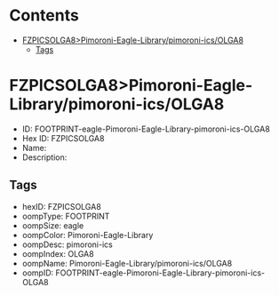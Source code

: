



Contents
========

* [FZPICSOLGA8>Pimoroni-Eagle-Library/pimoroni-ics/OLGA8](#fzpicsolga8pimoroni-eagle-librarypimoroni-icsolga8)
	* [Tags](#tags)

# FZPICSOLGA8>Pimoroni-Eagle-Library/pimoroni-ics/OLGA8

- ID: FOOTPRINT-eagle-Pimoroni-Eagle-Library-pimoroni-ics-OLGA8
- Hex ID: FZPICSOLGA8
- Name: 
- Description: 

## Tags

- hexID: FZPICSOLGA8
- oompType: FOOTPRINT
- oompSize: eagle
- oompColor: Pimoroni-Eagle-Library
- oompDesc: pimoroni-ics
- oompIndex: OLGA8
- oompName: Pimoroni-Eagle-Library/pimoroni-ics/OLGA8
- oompID: FOOTPRINT-eagle-Pimoroni-Eagle-Library-pimoroni-ics-OLGA8
